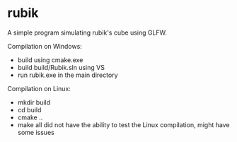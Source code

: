 # rubik

A simple program simulating rubik's cube using GLFW. 

Compilation on Windows:
- build using cmake.exe
- build build/Rubik.sln using VS
- run rubik.exe in the main directory

Compilation on Linux:
- mkdir build
- cd build
- cmake ..
- make all
did not have the ability to test the Linux compilation, might have some issues

